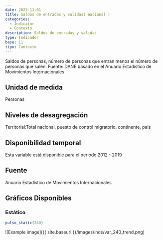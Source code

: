 ```yaml
---
date: 2023-11-01
title: Saldos de entradas y salidas( nacional )
categories:
  - Indicator
  - Contexto
description: Saldos de entradas y salidas
type: Indicador
base: 11
tipo: Contexto
--- 
```


Saldos de personas, número de personas que entran menos el número de personas que salen.
Fuente: DANE basado en el Anuario Estadístico de Movimientos Internacionales

## Unidad de medida
Personas

## Niveles de desagregación
Territorial:Total nacional, puesto de control migratorio, continente, pais

## Disponibilidad temporal
Esta variable está disponible para el periodo 2012 - 2019

## Fuente
Anuario Estadístico de Movimientos Internacionales

## Gráficos Disponibles

### Estático

``` R
pulso_static(240)
```

![Example image]({{ site.baseurl }}/images/inds/var_240_trend.png)